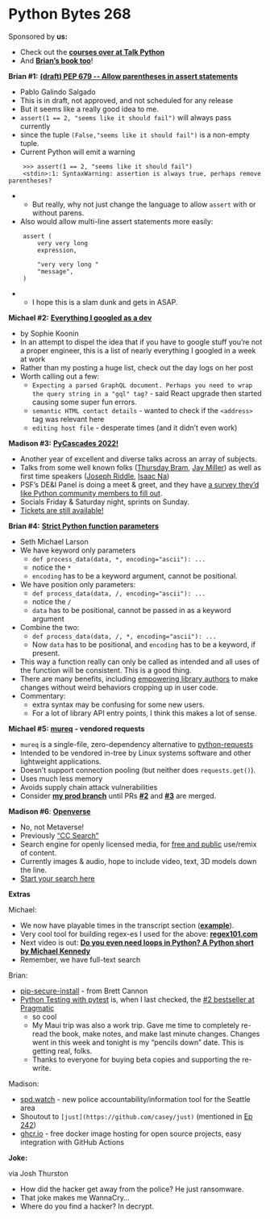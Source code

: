# Python Bytes 268


Sponsored by **us:**

- Check out the [**courses over at Talk Python**](https://training.talkpython.fm/courses/all)
- And [**Brian’s book too**](https://pythontest.com/pytest-book/)!


**Brian #1:** [**(draft) PEP 679 -- Allow parentheses in assert statements**](https://www.python.org/dev/peps/pep-0679/)

- Pablo Galindo Salgado
- This is in draft, not approved, and not scheduled for any release
- But it seems like a really good idea to me.
- `assert(1 == 2, "seems like it should fail")` will always pass currently
- since the tuple `(False,"seems like it should fail")` is a non-empty tuple.
- Current Python will emit a warning

```
    >>> assert(1 == 2, "seems like it should fail")
    <stdin>:1: SyntaxWarning: assertion is always true, perhaps remove parentheses?
```

- - But really, why not just change the language to allow `assert` with or without parens.
- Also would allow multi-line assert statements more easily:

```
    assert (
        very very long
        expression,
    
        "very very long "
        "message",
    )
```

- - I hope this is a slam dunk and gets in ASAP. 


**Michael #2:** [**Everything I googled as a dev**](https://localghost.dev/blog/everything-i-googled-in-a-week-as-a-professional-software-engineer/)

- by Sophie Koonin
- In an attempt to dispel the idea that if you have to google stuff you’re not a proper engineer, this is a list of nearly everything I googled in a week at work
- Rather than my posting a huge list, check out the day logs on her post
- Worth calling out a few:
    - `Expecting a parsed GraphQL document. Perhaps you need to wrap the query string in a "gql" tag?` - said React upgrade then started causing some super fun errors.
    - `semantic HTML contact details` - wanted to check if the `<address>` tag was relevant here
    - `editing host file` - desperate times (and it didn’t even work)


**Madison #3:** [**PyCascades 2022!**](https://2022.pycascades.com/)

- Another year of excellent and diverse talks across an array of subjects.
- Talks from some well known folks ([Thursday Bram](https://2022.pycascades.com/program/talks/supporting-the-george-floyd-protests-in-portland-demonstrations-legal-support-and-django-apps/), [Jay Miller](https://2022.pycascades.com/program/talks/diversity-in-neurodiversity-help-for-underrepresented-folks-in-tech-and-allies-with-new-mental-health-diagnoses/)) as well as first time speakers ([Joseph Riddle](https://2022.pycascades.com/program/talks/how-not-to-start-a-python-user-group/), [Isaac Na](https://2022.pycascades.com/program/talks/council-data-project-infrastructure-as-code-for-civic-transparency-and-accessibility/))
- PSF’s DE&I Panel is doing a meet & greet, and they have [a survey they’d like Python community members to fill out](https://docs.google.com/forms/d/e/1FAIpQLSc8957QqYuPDF2qL8Q2ctFzBH_mPMi0yxSQ2oqOACTU9jIVDg/viewform).
- Socials Friday & Saturday night, sprints on Sunday.
- [Tickets are still available!](https://pretix.eu/pycascades/remote-2022/)


**Brian #4:**  [**Strict Python function parameters**](https://sethmlarson.dev/blog/strict-python-function-parameters)

- Seth Michael Larson
- We have keyword only parameters
    -  `def process_data(data, *, encoding="ascii"): ...`
    - notice the `*`
    - `encoding` has to be a keyword argument, cannot be positional.
- We have position only parameters:
    - `def process_data(data, /, encoding="ascii"): ...` 
    - notice the `/`
    - `data` has to be positional, cannot be passed in as a keyword argument
- Combine the two:
    - `def process_data(data, /, *, encoding="ascii"): ...`
    - Now `data` has to be positional, and `encoding` has to be a keyword, if present.
- This way a function really can only be called as intended and all uses of the function will be consistent. This is a good thing.
- There are many benefits, including [empowering library authors](https://www.python.org/dev/peps/pep-0570/#empowering-library-authors) to make changes without weird behaviors cropping up in user code.
- Commentary:
    - extra syntax may be confusing for some new users. 
    - For a lot of library API entry points, I think this makes a lot of sense.


**Michael #5:** [**mureq**](https://github.com/slingamn/mureq) **- vendored requests**

- `mureq` is a single-file, zero-dependency alternative to [python-requests](https://github.com/psf/requests)
- Intended to be vendored in-tree by Linux systems software and other lightweight applications.
- Doesn’t support connection pooling (but neither does `requests.get()`).
- Uses much less memory
- Avoids supply chain attack vulnerabilities 
- Consider [**my prod branch**](https://github.com/mikeckennedy/mureq/tree/prod) until PRs [**#2**](https://github.com/slingamn/mureq/pull/2) and [**#3**](https://github.com/slingamn/mureq/pull/3) are merged.

**Madison #6**: [**Openverse**](https://make.wordpress.org/openverse/2022/01/25/everything-you-need-to-know-about-openverse-and-the-wordpress-photo-directory/)

- No, not Metaverse!
- Previously [“CC Search”](https://creativecommons.org/2021/12/13/dear-users-of-cc-search-welcome-to-openverse/)
- Search engine for openly licensed media, for [free and public](https://creativecommons.org/use-remix/) use/remix of content.
- Currently images & audio, hope to include video, text, 3D models down the line.
- [Start your search here](http://wp.org/openverse)


**Extras** 

Michael:

- We now have playable times in the transcript section ([**example**](https://pythonbytes.fm/episodes/transcript/267/python-on-the-beach)).
- Very cool tool for building regex-es I used for the above: [**regex101.com**](https://regex101.com/r/BRaEMy/1)
- Next video is out: [**Do you even need loops in Python? A Python short by Michael Kennedy**](https://www.youtube.com/watch?v=uVQVn8z8kxo)
- Remember, we have full-text search

Brian:

- [pip-secure-install](https://github.com/marketplace/actions/pip-secure-install) - from Brett Cannon
- [Python Testing with pytest](https://pragprog.com/titles/bopytest2/python-testing-with-pytest-second-edition/) is, when I last checked, the [#2 bestseller at Pragmatic](https://pragprog.com/best_sellers/)
    - so cool
    - My Maui trip was also a work trip. Gave me time to completely re-read the book, make notes, and make last minute changes. Changes went in this week and tonight is my “pencils down” date. This is getting real, folks. 
    - Thanks to everyone for buying beta copies and supporting the re-write. 

Madison:

- [spd.watch](https://spd.watch) - new police accountability/information tool for the Seattle area
- Shoutout to `[just](https://github.com/casey/just)` (mentioned in [Ep 242](https://pythonbytes.fm/episodes/show/242/from-lib-import-but-less))
- [ghcr.io](https://ghcr.io) - free docker image hosting for open source projects, easy integration with GitHub Actions

**Joke:** 

via Josh Thurston

- How did the hacker get away from the police? He just ransomware.
- That joke makes me WannaCry…
- Where do you find a hacker? In decrypt.
